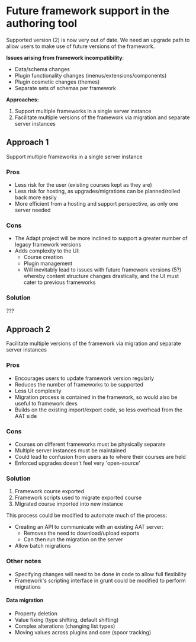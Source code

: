 # Future framework support in the authoring tool

Supported version (2) is now very out of date. We need an upgrade path to allow users to make use of future versions of the framework.

**Issues arising from framework incompatibility**:<br>
- Data/schema changes
- Plugin functionality changes (menus/extensions/components)
- Plugin cosmetic changes (themes)
- Separate sets of schemas per framework

**Approaches:**
1. Support multiple frameworks in a single server instance
2. Facilitate multiple versions of the framework via migration and separate server instances

## Approach 1
Support multiple frameworks in a single server instance

### Pros
- Less risk for the user (existing courses kept as they are)
- Less risk for hosting, as upgrades/migrations can be planned/rolled back more easily
- More efficient from a hosting and support perspective, as only one server needed

### Cons
- The Adapt project will be more inclined to support a greater number of legacy framework versions
- Adds complexity to the UI:
  - Course creation
  - Plugin management
  - Will inevitably lead to issues with future framework versions (5?) whereby content structure changes drastically, and the UI must cater to previous frameworks

### Solution
???

## Approach 2
Facilitate multiple versions of the framework via migration and separate server instances

### Pros
- Encourages users to update framework version regularly
- Reduces the number of frameworks to be supported
- Less UI complexity
- Migration process is contained in the framework, so would also be useful to framework devs
- Builds on the existing import/export code, so less overhead from the AAT side

### Cons
- Courses on different frameworks must be physically separate
- Multiple server instances must be maintained
- Could lead to confusion from users as to where their courses are held
- Enforced upgrades doesn't feel very 'open-source'

### Solution
1. Framework course exported
2. Framework scripts used to migrate exported course
3. Migrated course imported into new instance

This process could be modified to automate much of the process:
- Creating an API to communicate with an existing AAT server:
  - Removes the need to download/upload exports
  - Can then run the migration on the server
- Allow batch migrations

### Other notes
- Specifying changes will need to be done in code to allow full flexibility
- Framework's scripting interface in grunt could be modified to perform migrations

#### Data migration
- Property deletion
- Value fixing (type shifting, default shifting)
- Complex alterations (changing list types)
- Moving values across plugins and core (spoor tracking)
